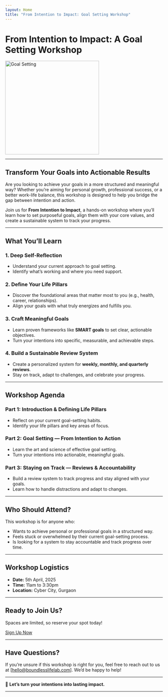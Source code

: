 ```yaml
---
layout: Home
title: "From Intention to Impact: Goal Setting Workshop"
---
```


# **From Intention to Impact: A Goal Setting Workshop**

<img src="https://i.imgur.com/ZYQaFv2.jpeg" alt="Goal Setting" width="300" height="300">

---

## **Transform Your Goals into Actionable Results**

Are you looking to achieve your goals in a more structured and meaningful way? Whether you’re aiming for personal growth, professional success, or a better work-life balance, this workshop is designed to help you bridge the gap between intention and action.

Join us for **From Intention to Impact**, a hands-on workshop where you’ll learn how to set purposeful goals, align them with your core values, and create a sustainable system to track your progress.

---

## **What You’ll Learn**

### **1. Deep Self-Reflection**  
- Understand your current approach to goal setting.  
- Identify what’s working and where you need support.  

### **2. Define Your Life Pillars**  
- Discover the foundational areas that matter most to you (e.g., health, career, relationships).  
- Align your goals with what truly energizes and fulfills you.  

### **3. Craft Meaningful Goals**  
- Learn proven frameworks like **SMART goals** to set clear, actionable objectives.  
- Turn your intentions into specific, measurable, and achievable steps.  

### **4. Build a Sustainable Review System**  
- Create a personalized system for **weekly, monthly, and quarterly reviews**.  
- Stay on track, adapt to challenges, and celebrate your progress.  

---

## **Workshop Agenda**

### **Part 1: Introduction & Defining Life Pillars**  
- Reflect on your current goal-setting habits.  
- Identify your life pillars and key areas of focus.  

### **Part 2: Goal Setting — From Intention to Action**  
- Learn the art and science of effective goal setting.  
- Turn your intentions into actionable, meaningful goals.  

### **Part 3: Staying on Track — Reviews & Accountability**  
- Build a review system to track progress and stay aligned with your goals.  
- Learn how to handle distractions and adapt to changes.  

---

## **Who Should Attend?**

This workshop is for anyone who:  
- Wants to achieve personal or professional goals in a structured way.  
- Feels stuck or overwhelmed by their current goal-setting process.  
- Is looking for a system to stay accountable and track progress over time.  

---

## **Workshop Logistics**

- **Date:** 5th April, 2025  
- **Time:** 11am to 3:30pm
- **Location:** Cyber City, Gurgaon

---

## **Ready to Join Us?**

Spaces are limited, so reserve your spot today!  

[Sign Up Now](hello@boundlesslifelab.com)  

---

## **Have Questions?**

If you’re unsure if this workshop is right for you, feel free to reach out to us at [hello@boundlesslifelab.com]. We’d be happy to help!  

---

🚀 **Let’s turn your intentions into lasting impact.**  

---
